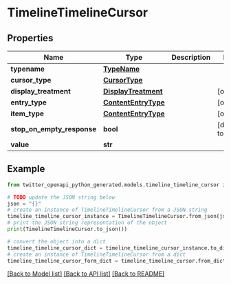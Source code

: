 # TimelineTimelineCursor


## Properties

Name | Type | Description | Notes
------------ | ------------- | ------------- | -------------
**typename** | [**TypeName**](TypeName.md) |  | 
**cursor_type** | [**CursorType**](CursorType.md) |  | 
**display_treatment** | [**DisplayTreatment**](DisplayTreatment.md) |  | [optional] 
**entry_type** | [**ContentEntryType**](ContentEntryType.md) |  | [optional] 
**item_type** | [**ContentEntryType**](ContentEntryType.md) |  | [optional] 
**stop_on_empty_response** | **bool** |  | [default to False]
**value** | **str** |  | 

## Example

```python
from twitter_openapi_python_generated.models.timeline_timeline_cursor import TimelineTimelineCursor

# TODO update the JSON string below
json = "{}"
# create an instance of TimelineTimelineCursor from a JSON string
timeline_timeline_cursor_instance = TimelineTimelineCursor.from_json(json)
# print the JSON string representation of the object
print(TimelineTimelineCursor.to_json())

# convert the object into a dict
timeline_timeline_cursor_dict = timeline_timeline_cursor_instance.to_dict()
# create an instance of TimelineTimelineCursor from a dict
timeline_timeline_cursor_form_dict = timeline_timeline_cursor.from_dict(timeline_timeline_cursor_dict)
```
[[Back to Model list]](../README.md#documentation-for-models) [[Back to API list]](../README.md#documentation-for-api-endpoints) [[Back to README]](../README.md)


